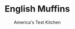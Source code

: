 ---
layout: ../../layouts/MarkdownPostLayout.astro
title: English Muffins
author: America's Test Kitchen
pubDate: 2023-03-15
description: "Making English muffins at home is much easier than you think—all you need is a few staple ingredients and a bit of time."
image_url: https://res.cloudinary.com/hksqkdlah/image/upload/ar_1:1,c_fill,dpr_2.0,f_auto,fl_lossy.progressive.strip_profile,g_faces:auto,q_auto:low,w_344/43849-sfs-english-muffins-28
tags: ["Desserts or Baked Goods","Breads"]
calories: 2438
protein: 9
carbohydrates: 52
fats: 
fiber: 1
ingredients: ["2 3/4 cups (15⅛ ounces), bread flour","1 tablespoon, instant or rapid-rise yeast","1 1/4 teaspoons, table salt","1 cup plus 6 tablespoons (11 ounces) warm, whole milk (110 degrees)","2 tablespoons, honey","5 tablespoons, cornmeal, divided","2 tablespoons, unsalted butter, cut into 2 pieces, divided"]
serves: 8
time: "45 minutes, plus 2 hours rising and 20 minutes cooling"
instructions: ["Combine flour, yeast, and salt in large bowl. In second bowl, whisk warm milk and honey together. Add milk mixture to flour mixture and stir until no pockets of dry flour remain. Cover bowl with plastic wrap and let dough rise in warm place until doubled in size, about 1 hour.","Line rimmed baking sheet with parchment paper and spray with vegetable oil spray. Sprinkle prepared sheet with 4 tablespoons cornmeal. Using greased ¼-cup dry measuring cup, divide dough into 8 heaping ¼-cup portions. Using your lightly greased hands, lightly cup each portion of dough and shape into even 2- to 2½-inch-diameter round about 1 inch tall, then place on prepared sheet. Sprinkle tops of rounds with remaining 1 tablespoon cornmeal. Cover sheet loosely with greased plastic and let rounds rise in warm place until puffy and nearly doubled in size, about 1 hour.","Adjust oven rack to middle position and heat oven to 350 degrees. Melt 1 tablespoon butter in 12-inch nonstick skillet over medium heat. Add 4 dough rounds and cook until deep golden brown on first side, about 2 minutes, moving rounds as needed for even browning. Flip muffins and cook until deep golden brown on second side, about 2 minutes, pressing down lightly with spatula if muffins begin to rise unevenly. Transfer muffins to clean baking sheet. Wipe skillet clean with paper towels and repeat with remaining 1 tablespoon butter and remaining 4 dough rounds.","Bake muffins until centers register 205 to 210 degrees, 10 to 12 minutes. Let muffins cool completely on wire rack. Using fork, split muffins. Toast and serve.","TO MAKE AHEAD: In step 2, let dough rounds rise in refrigerator for at least 12 hours, until nearly doubled in size (you can refrigerate them for up to 48 hours). When ready to bake, proceed with step 3."]
nutrition: ["171 mg Potassium","127 mg Phosphorus","88 mg Calcium","2 mg Iron","23 mg Magnesium","324 mg Sodium","6 g Fat","5 mg Niacin (B3)","1 g Monounsaturated","14 mg Cholesterol","3 g Saturated","1 g Fiber","91 µg Folic acid","58 µg Folate (food)","8 g Sugars","70 g Water","52 g Carbs","213 µg Folate equivalent (total)","9 g Protein","56 µg Vitamin A","304 kcal Energy","4 g Sugars, added","2438 calories"]
notes: "For the best texture, use a fork to split the muffins. Dont heat the milk higher than 110 degrees; doing so will kill the yeast and result in squat muffins."
---